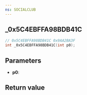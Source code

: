 ```yaml
---
ns: SOCIALCLUB
---
```

## _0x5C4EBFFA98BDB41C

```c
// 0x5C4EBFFA98BDB41C 0x9AA2BA3F
int _0x5C4EBFFA98BDB41C(int p0);
```


## Parameters
* **p0**: 

## Return value
